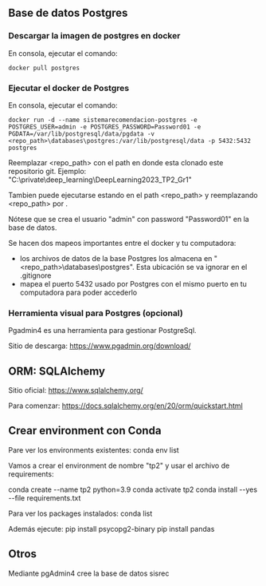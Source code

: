 ## Base de datos Postgres

### Descargar la imagen de postgres en docker

En consola, ejecutar el comando:
```
docker pull postgres
```

### Ejecutar el docker de Postgres

En consola, ejecutar el comando:
```
docker run -d --name sistemarecomendacion-postgres -e POSTGRES_USER=admin -e POSTGRES_PASSWORD=Password01 -e PGDATA=/var/lib/postgresql/data/pgdata -v <repo_path>\databases\postgres:/var/lib/postgresql/data -p 5432:5432 postgres
```

Reemplazar <repo_path> con el path en donde esta clonado este repositorio git.
Ejemplo: "C:\private\deep_learning\DeepLearning2023_TP2_Gr1"

Tambien puede ejecutarse estando en el path <repo_path> y reemplazando <repo_path> por .

Nótese que se crea el usuario "admin" con password "Password01" en la base de datos.

Se hacen dos mapeos importantes entre el docker y tu computadora:
- los archivos de datos de la base Postgres los almacena en "<repo_path>\databases\postgres". Esta ubicación se va ignorar en el .gitignore
- mapea el puerto 5432 usado por Postgres con el mismo puerto en tu computadora para poder accederlo


### Herramienta visual para Postgres (opcional)

Pgadmin4 es una herramienta para gestionar PostgreSql.

Sitio de descarga:
https://www.pgadmin.org/download/


## ORM: SQLAlchemy

Sitio oficial:
https://www.sqlalchemy.org/

Para comenzar:
https://docs.sqlalchemy.org/en/20/orm/quickstart.html


## Crear environment con Conda

Pare ver los environments existentes:
conda env list

Vamos a crear el environment de nombre "tp2" y usar el archivo de requirements:

conda create --name tp2 python=3.9
conda activate tp2
conda install --yes --file requirements.txt

Para ver los packages instalados:
conda list

Además ejecute:
pip install psycopg2-binary
pip install pandas

## Otros

Mediante pgAdmin4 cree la base de datos sisrec